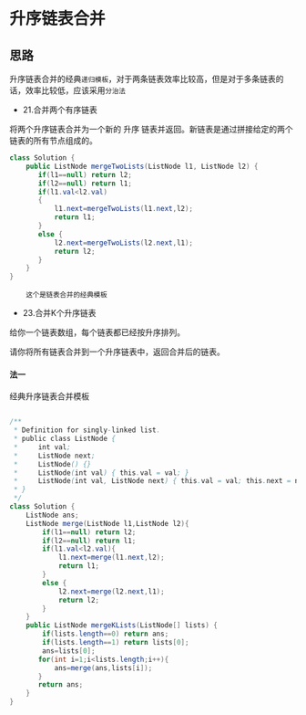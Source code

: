 升序链表合并
=
## 思路
升序链表合并的经典`递归模板`，对于两条链表效率比较高，但是对于多条链表的话，效率比较低，应该采用`分治法`

* 21.合并两个有序链表

将两个升序链表合并为一个新的 升序 链表并返回。新链表是通过拼接给定的两个链表的所有节点组成的。 

```java
class Solution {
    public ListNode mergeTwoLists(ListNode l1, ListNode l2) {
       if(l1==null) return l2;
       if(l2==null) return l1;
       if(l1.val<l2.val)
       {
           l1.next=mergeTwoLists(l1.next,l2);
           return l1;
       }
       else {
           l2.next=mergeTwoLists(l2.next,l1);
           return l2;
       }
    }
}
```
        这个是链表合并的经典模板
* 23.合并K个升序链表

给你一个链表数组，每个链表都已经按升序排列。

请你将所有链表合并到一个升序链表中，返回合并后的链表。

#### 法一
经典升序链表合并模板
```java

/**
 * Definition for singly-linked list.
 * public class ListNode {
 *     int val;
 *     ListNode next;
 *     ListNode() {}
 *     ListNode(int val) { this.val = val; }
 *     ListNode(int val, ListNode next) { this.val = val; this.next = next; }
 * }
 */
class Solution {
    ListNode ans;
    ListNode merge(ListNode l1,ListNode l2){
        if(l1==null) return l2;
        if(l2==null) return l1;
        if(l1.val<l2.val){
            l1.next=merge(l1.next,l2);
            return l1;
        }
        else {
            l2.next=merge(l2.next,l1);
            return l2;
        }
    }
    public ListNode mergeKLists(ListNode[] lists) {
        if(lists.length==0) return ans;
        if(lists.length==1) return lists[0];
        ans=lists[0];
       for(int i=1;i<lists.length;i++){
           ans=merge(ans,lists[i]);
       } 
       return ans;
    }
}
```
